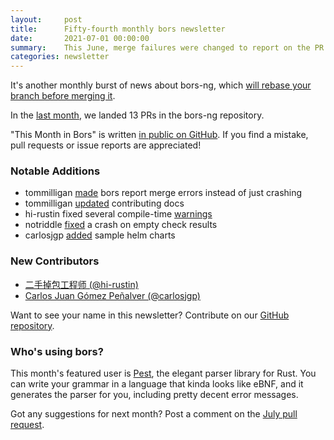 ```yaml
---
layout:     post
title:      Fifty-fourth monthly bors newsletter
date:       2021-07-01 00:00:00
summary:    This June, merge failures were changed to report on the PR
categories: newsletter
---
```


It's another monthly burst of news about bors-ng, which [will rebase your branch before merging it](https://github.com/meilisearch/meilisearch-php/pull/109/files).

In the [last month](https://github.com/bors-ng/bors-ng/pulls?q=is%3Apr+is%3Amerged+closed%3A2021-06-01..2021-06-30),
we landed 13 PRs in the bors-ng repository.

"This Month in Bors" is written [in public on GitHub][GitHub for TMiB].
If you find a mistake, pull requests or issue reports are appreciated!

[GitHub for TMiB]: https://github.com/bors-ng/bors-ng.github.io


### Notable Additions

* tommilligan [made](https://github.com/bors-ng/bors-ng/pull/1273) bors report merge errors instead of just crashing
* tommilligan [updated](https://github.com/bors-ng/bors-ng/pull/1272) contributing docs
* hi-rustin fixed several compile-time [warnings](https://github.com/bors-ng/bors-ng/pull/1262)
* notriddle [fixed](https://github.com/bors-ng/bors-ng/pull/1260) a crash on empty check results
* carlosjgp [added](https://github.com/bors-ng/bors-ng/pull/1209) sample helm charts


### New Contributors

* [二手掉包工程师 (@hi-rustin)](https://github.com/hi-rustin)
* [Carlos Juan Gómez Peñalver (@carlosjgp)](https://github.com/carlosjgp)

Want to see your name in this newsletter? Contribute on our [GitHub repository](https://github.com/bors-ng/bors-ng).


### Who's using bors?

This month's featured user is [Pest](https://github.com/pest-parser/pest), the elegant parser library for Rust. You can write your grammar in a language that kinda looks like eBNF, and it generates the parser for you, including pretty decent error messages.

Got any suggestions for next month?
Post a comment on the [July pull request](https://github.com/bors-ng/bors-ng.github.io/pull/145).
